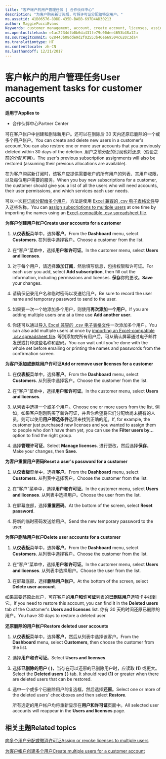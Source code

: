 ```yaml
---
title: "客户帐户的用户管理任务 | 合作伙伴中心"
description: "为客户购买新订阅后，可将许可证分配给特定用户。"
ms.assetid: 41B06576-8DDD-435D-BABB-697D4AD30213
author: MaggiePucciEvans
Keywords: customer management, account, create account, licenses, assign license, user management, password, reset password, change password
ms.openlocfilehash: e1ac2234dfb0b6da431fe79c00dee4653b48a12a
ms.sourcegitcommit: 628443b08dde9d2f02553b46e669504c620c3da4
ms.translationtype: HT
ms.contentlocale: zh-CN
ms.lasthandoff: 12/21/2017
---
```

# <a name="user-management-tasks-for-customer-accounts"></a><span data-ttu-id="93c66-103">客户帐户的用户管理任务</span><span class="sxs-lookup"><span data-stu-id="93c66-103">User management tasks for customer accounts</span></span>

**<span data-ttu-id="93c66-104">适用于</span><span class="sxs-lookup"><span data-stu-id="93c66-104">Applies to</span></span>**

-  <span data-ttu-id="93c66-105">合作伙伴中心</span><span class="sxs-lookup"><span data-stu-id="93c66-105">Partner Center</span></span>



<span data-ttu-id="93c66-106">可在客户帐户中创建和删除新用户。还可以在删除后 30 天内还原已删除的一个或多个用户帐户。</span><span class="sxs-lookup"><span data-stu-id="93c66-106">You can create and delete new users in a customer's account.You can also restore one or more user accounts that you previously deleted within 30 days of the deletion.</span></span> <span data-ttu-id="93c66-107">用户之前分配的订阅也将还原（假设之前的分配可用）。</span><span class="sxs-lookup"><span data-stu-id="93c66-107">The user's previous subscription assignments will also be restored (assuming their previous allocations are available).</span></span>

<span data-ttu-id="93c66-108">在为客户购买新订阅时，该客户应提供需要帐户的所有用户的列表、其用户权限，以及每位用户需要的服务。</span><span class="sxs-lookup"><span data-stu-id="93c66-108">When you buy new subscriptions for a customer,  the customer should give you a list of all the users who will need accounts, their user permissions, and which services each user needs.</span></span>  

<span data-ttu-id="93c66-109">可以一次[将订阅分配给多个用户](bulk-license-provisioning-for-multiple-users.md)，方法是使用 [Excel 兼容的 .csv 电子表格文件](adding-multiple-users-to-a-customer-account.md)导入这些名称。</span><span class="sxs-lookup"><span data-stu-id="93c66-109">You can [assign subscriptions to multiple users](bulk-license-provisioning-for-multiple-users.md) at one time by importing the names using an [Excel-compatible .csv spreadsheet file](adding-multiple-users-to-a-customer-account.md).</span></span>

<a href="" id="createuseraccounts"></a>
<span data-ttu-id="93c66-110">**为客户创建用户帐户**</span><span class="sxs-lookup"><span data-stu-id="93c66-110">**Create user accounts for a customer**</span></span>

1.  <span data-ttu-id="93c66-111">从**仪表板**菜单中，选择**客户**。</span><span class="sxs-lookup"><span data-stu-id="93c66-111">From the **Dashboard** menu, select **Customers**.</span></span> <span data-ttu-id="93c66-112">在列表中选择客户。</span><span class="sxs-lookup"><span data-stu-id="93c66-112">Choose a customer from the list.</span></span>

2.  <span data-ttu-id="93c66-113">在“客户”菜单中，选择**用户和许可证**。</span><span class="sxs-lookup"><span data-stu-id="93c66-113">In the customer menu, select **Users and licenses**.</span></span>

3.  <span data-ttu-id="93c66-114">对于每个用户，请选择**添加订阅**，然后填写信息，包括权限和许可证。</span><span class="sxs-lookup"><span data-stu-id="93c66-114">For each user you add, select **Add subscription**, then fill out the information, including permissions and licenses.</span></span> <span data-ttu-id="93c66-115">**保存**你的更改。</span><span class="sxs-lookup"><span data-stu-id="93c66-115">**Save** your changes.</span></span>

4.  <span data-ttu-id="93c66-116">请确保记录用户名和临时密码以发送给用户。</span><span class="sxs-lookup"><span data-stu-id="93c66-116">Be sure to record the user name and temporary password to send to the user.</span></span> 

5.  <span data-ttu-id="93c66-117">如果要一次一个地添加多个用户，则使用**再次添加一个用户**。</span><span class="sxs-lookup"><span data-stu-id="93c66-117">If you are adding multiple users one at a time use **Add another user**.</span></span> 

6. <span data-ttu-id="93c66-118">你还可以通过[导入 Excel 兼容的 .csv 电子表格文件](adding-multiple-users-to-a-customer-account.md)一次添加多个用户。</span><span class="sxs-lookup"><span data-stu-id="93c66-118">You can also add multiple users at once by [importing an Excel-compatible .csv spreadsheet file](adding-multiple-users-to-a-customer-account.md).</span></span> <span data-ttu-id="93c66-119">等到添加完所有用户后，可从确认屏幕通过电子邮件发送或打印这些名称和密码。</span><span class="sxs-lookup"><span data-stu-id="93c66-119">You can wait until you're done with the whole set before emailing or printing the names and passwords from the confirmation screen.</span></span>

<a href="" id="userlicensing"></a>
<span data-ttu-id="93c66-120">**为客户添加或删除用户许可证**</span><span class="sxs-lookup"><span data-stu-id="93c66-120">**Add or remove user licenses for a customer**</span></span>

1.  <span data-ttu-id="93c66-121">在**仪表板**菜单中，选择**客户**。</span><span class="sxs-lookup"><span data-stu-id="93c66-121">From the **Dashboard** menu, select **Customers**.</span></span> <span data-ttu-id="93c66-122">从列表中选择客户。</span><span class="sxs-lookup"><span data-stu-id="93c66-122">Choose the customer from the list.</span></span>

2.  <span data-ttu-id="93c66-123">在“客户”菜单中，选择**用户和许可证**。</span><span class="sxs-lookup"><span data-stu-id="93c66-123">In the customer menu, select **Users and licenses**.</span></span>

3.  <span data-ttu-id="93c66-124">从列表中选择一个或多个用户。</span><span class="sxs-lookup"><span data-stu-id="93c66-124">Choose one or more users from the list.</span></span> <span data-ttu-id="93c66-125">例如，如果客户刚刚购买了新许可证，并且你希望将它们分配给尚未拥有的人员，则可以使用**用户筛选条件**选项来找到正确的组。</span><span class="sxs-lookup"><span data-stu-id="93c66-125">If, for example, the customer just purchased new licenses and you wanted to assign them to people who don't have them yet, you can use the **Filter users by...** option to find the right group.</span></span>

4.  <span data-ttu-id="93c66-126">选择**管理许可证**。</span><span class="sxs-lookup"><span data-stu-id="93c66-126">Select **Manage licenses**.</span></span> <span data-ttu-id="93c66-127">进行更改，然后选择**保存**。</span><span class="sxs-lookup"><span data-stu-id="93c66-127">Make your changes, then **Save**.</span></span>

<a href="" id="resetpassword"></a>
<span data-ttu-id="93c66-128">**为客户重置用户密码**</span><span class="sxs-lookup"><span data-stu-id="93c66-128">**Reset a user's password for a customer**</span></span>

1.  <span data-ttu-id="93c66-129">从**仪表板**菜单中，选择**客户**。</span><span class="sxs-lookup"><span data-stu-id="93c66-129">From the **Dashboard** menu, select **Customers**.</span></span> <span data-ttu-id="93c66-130">从列表中选择客户。</span><span class="sxs-lookup"><span data-stu-id="93c66-130">Choose the customer from the list.</span></span>

2.  <span data-ttu-id="93c66-131">在“客户”菜单中，选择**用户和许可证**。</span><span class="sxs-lookup"><span data-stu-id="93c66-131">In the customer menu, select **Users and licenses**.</span></span> <span data-ttu-id="93c66-132">从列表中选择用户。</span><span class="sxs-lookup"><span data-stu-id="93c66-132">Choose the user from the list.</span></span>

3.  <span data-ttu-id="93c66-133">在屏幕底部，选择**重置密码**。</span><span class="sxs-lookup"><span data-stu-id="93c66-133">At the bottom of the screen, select **Reset password**.</span></span> 

4.  <span data-ttu-id="93c66-134">将新的临时密码发送给用户。</span><span class="sxs-lookup"><span data-stu-id="93c66-134">Send the new temporary password to the user.</span></span>

<a href="" id="deleteuseraccounts"></a>
<span data-ttu-id="93c66-135">**为客户删除用户帐户**</span><span class="sxs-lookup"><span data-stu-id="93c66-135">**Delete user accounts for a customer**</span></span>

1.  <span data-ttu-id="93c66-136">从**仪表板**菜单中，选择**客户**。</span><span class="sxs-lookup"><span data-stu-id="93c66-136">From the **Dashboard** menu, select **Customers**.</span></span> <span data-ttu-id="93c66-137">从列表中选择客户。</span><span class="sxs-lookup"><span data-stu-id="93c66-137">Choose the customer from the list.</span></span>

2.  <span data-ttu-id="93c66-138">在“客户”菜单中，选择**用户和许可证**。</span><span class="sxs-lookup"><span data-stu-id="93c66-138">In the customer menu, select **Users and licenses**.</span></span> <span data-ttu-id="93c66-139">从列表中选择用户。</span><span class="sxs-lookup"><span data-stu-id="93c66-139">Choose the user from the list.</span></span>

3.  <span data-ttu-id="93c66-140">在屏幕底部，选择**删除用户帐户**。</span><span class="sxs-lookup"><span data-stu-id="93c66-140">At the bottom of the screen, select **Delete user account**.</span></span>

<span data-ttu-id="93c66-141">如果需要还原此帐户，可在客户的**用户和许可证**列表的**已删除用户**选项卡中找到它。</span><span class="sxs-lookup"><span data-stu-id="93c66-141">If you need to restore this account, you can find it in the **Deleted users** tab of the Customer's **Users and licenses** list.</span></span> <span data-ttu-id="93c66-142">你有 30 天的时间还原已删除的用户。</span><span class="sxs-lookup"><span data-stu-id="93c66-142">You have 30 days to restore a deleted user.</span></span>

<a href="" id="restoreuseraccounts"></a>
<span data-ttu-id="93c66-143">**还原删除的用户帐户**</span><span class="sxs-lookup"><span data-stu-id="93c66-143">**Restore deleted user accounts**</span></span>

1.  <span data-ttu-id="93c66-144">从**仪表板**菜单中，选择**客户**，然后从列表中选择该客户。</span><span class="sxs-lookup"><span data-stu-id="93c66-144">From the **Dashboard** menu, select **Customers**, then choose the customer from the list.</span></span>

2.  <span data-ttu-id="93c66-145">选择**用户和许可证**。</span><span class="sxs-lookup"><span data-stu-id="93c66-145">Select **Users and licenses**.</span></span>

3.  <span data-ttu-id="93c66-146">选择**已删除的用户 ( )**，当存在可以还原的已删除用户时，应读取 **(1)** 或更大。</span><span class="sxs-lookup"><span data-stu-id="93c66-146">Select the **Deleted users ( )** tab. It should read **(1)** or greater when there are deleted users that can be restored.</span></span>

4.  <span data-ttu-id="93c66-147">选中一个或多个已删除用户的复选框，然后选择**还原**。</span><span class="sxs-lookup"><span data-stu-id="93c66-147">Select one or more of the deleted users' checkboxes and then select **Restore**.</span></span>

    <span data-ttu-id="93c66-148">所有选定的用户帐户均将重新显示在**用户和许可证**页面中。</span><span class="sxs-lookup"><span data-stu-id="93c66-148">All selected user accounts will reappear in the **Users and licenses** page.</span></span>

## <a name="related-topics"></a><span data-ttu-id="93c66-149">相关主题</span><span class="sxs-lookup"><span data-stu-id="93c66-149">Related topics</span></span>


[<span data-ttu-id="93c66-150">向多个用户分配或撤消许可证</span><span class="sxs-lookup"><span data-stu-id="93c66-150">Assign or revoke licenses to multiple users</span></span>](bulk-license-provisioning-for-multiple-users.md)

[<span data-ttu-id="93c66-151">为客户帐户创建多个用户</span><span class="sxs-lookup"><span data-stu-id="93c66-151">Create multiple users for a customer account</span></span>](adding-multiple-users-to-a-customer-account.md)

 

 



